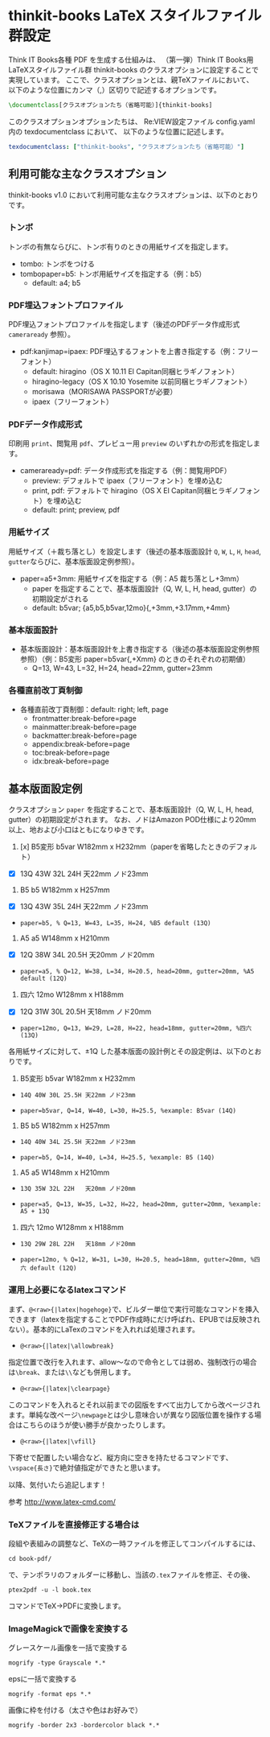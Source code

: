 thinkit-books LaTeX スタイルファイル群設定
====================

Think IT Books各種 PDF を生成する仕組みは、
（第一弾）Think IT Books用LaTeXスタイルファイル群
thinkit-books のクラスオプションに設定することで実現しています。
ここで、クラスオプションとは、親TeXファイルにおいて、
以下のような位置にカンマ（,）区切りで記述するオプションです。

```latex
\documentclass[クラスオプションたち（省略可能）]{thinkit-books]
```

このクラスオプションオプションたちは、
Re:VIEW設定ファイル config.yaml 内の texdocumentclass において、
以下のような位置に記述します。

```yaml
texdocumentclass: ["thinkit-books", "クラスオプションたち（省略可能）"]
```


利用可能な主なクラスオプション
--------------------

thinkit-books v1.0 において利用可能な主なクラスオプションは、以下のとおりです。

### トンボ

トンボの有無ならびに、トンボ有りのときの用紙サイズを指定します。

* tombo:
  トンボをつける
* tombopaper=b5: トンボ用紙サイズを指定する（例：b5）
  * default: a4; b5

### PDF埋込フォントプロファイル

PDF埋込フォントプロファイルを指定します（後述のPDFデータ作成形式 `cameraready` 参照）。

* pdf:kanjimap=ipaex: PDF埋込するフォントを上書き指定する（例：フリーフォント）
  * default: hiragino（OS X 10.11 El Capitan同梱ヒラギノフォント）
  * hiragino-legacy（OS X 10.10 Yosemite 以前同梱ヒラギノフォント）
  * morisawa（MORISAWA PASSPORTが必要）
  * ipaex（フリーフォント）

### PDFデータ作成形式

印刷用 `print`、閲覧用 `pdf`、プレビュー用 `preview` のいずれかの形式を指定します。

* cameraready=pdf: データ作成形式を指定する（例：閲覧用PDF）
  * preview: デフォルトで ipaex（フリーフォント）を埋め込む
  * print, pdf: デフォルトで hiragino（OS X El Capitan同梱ヒラギノフォント）を埋め込む
  * default: print; preview, pdf

### 用紙サイズ

用紙サイズ（＋裁ち落とし）を設定します（後述の基本版面設計 `Q`, `W`, `L`, `H`, `head`, `gutter`ならびに、基本版面設定例参照）。

* paper=a5+3mm: 用紙サイズを指定する（例：A5 裁ち落とし+3mm）
  * paper を指定することで、基本版面設計（Q, W, L, H, head, gutter）の初期設定がされる
  * default: b5var; {a5,b5,b5var,12mo}{,+3mm,+3.17mm,+4mm}

### 基本版面設計

* 基本版面設計：基本版面設計を上書き指定する（後述の基本版面設定例参照参照）（例：B5変形 paper=b5var{,+Xmm} のときのそれぞれの初期値）
  * Q=13, W=43, L=32, H=24, head=22mm, gutter=23mm

### 各種直前改丁頁制御

* 各種直前改丁頁制御：default: right; left, page
  * frontmatter:break-before=page
  * mainmatter:break-before=page
  * backmatter:break-before=page
  * appendix:break-before=page
  * toc:break-before=page
  * idx:break-before=page

基本版面設定例
--------------------

クラスオプション `paper` を指定することで、基本版面設計（Q, W, L, H, head, gutter）の初期設定がされます。
なお、ノドはAmazon POD仕様により20mm以上、地および小口はともになりゆきです。

1. [x] B5変形 b5var W182mm x H232mm（paperを省略したときのデフォルト）
  * [x] 13Q 43W 32L 24H   天22mm ノド23mm
1. B5 b5 W182mm x H257mm
  * [x] 13Q 43W 35L 24H   天22mm ノド23mm
  * `paper=b5, % Q=13, W=43, L=35, H=24, %B5 default (13Q)`
1. A5 a5 W148mm x H210mm
  * [x] 12Q 38W 34L 20.5H 天20mm ノド20mm
  * `paper=a5, % Q=12, W=38, L=34, H=20.5, head=20mm, gutter=20mm, %A5 default (12Q)`
1. 四六 12mo W128mm x H188mm
  * [x] 12Q 31W 30L 20.5H 天18mm ノド20mm
  * `paper=12mo, Q=13, W=29, L=28, H=22, head=18mm, gutter=20mm, %四六 (13Q)`

各用紙サイズに対して、±1Q した基本版面の設計例とその設定例は、以下のとおりです。

1. B5変形 b5var W182mm x H232mm
  *     14Q 40W 30L 25.5H 天22mm ノド23mm
  * `paper=b5var, Q=14, W=40, L=30, H=25.5, %example: B5var (14Q)`
1. B5 b5 W182mm x H257mm
  *     14Q 40W 34L 25.5H 天22mm ノド23mm
  * `paper=b5, Q=14, W=40, L=34, H=25.5, %example: B5 (14Q)`
1. A5 a5 W148mm x H210mm
  *     13Q 35W 32L 22H   天20mm ノド20mm
  * `paper=a5, Q=13, W=35, L=32, H=22, head=20mm, gutter=20mm, %example: A5 + 13Q`
1. 四六 12mo W128mm x H188mm
  *     13Q 29W 28L 22H   天18mm ノド20mm
  * `paper=12mo, % Q=12, W=31, L=30, H=20.5, head=18mm, gutter=20mm, %四六 default (12Q)`

### 運用上必要になるlatexコマンド

まず、`@<raw>{|latex|hogehoge}`で、ビルダー単位で実行可能なコマンドを挿入できます（latexを指定することでPDF作成時にだけ呼ばれ、EPUBでは反映されない）。基本的にLaTexのコマンドを入れれば処理されます。

 * `@<raw>{|latex|\allowbreak}`

指定位置で改行を入れます、allow〜なので命令としては弱め、強制改行の場合は`\break`、または`\\`なども併用します。

 * `@<raw>{|latex|\clearpage}`

このコマンドを入れるとそれ以前までの図版をすべて出力してから改ページされます。単純な改ページ`\newpage`とは少し意味合いが異なり図版位置を操作する場合はこちらのほうが使い勝手が良かったりします。

 * `@<raw>{|latex|\vfill}`

下寄せで配置したい場合など、縦方向に空きを持たせるコマンドです、`\vspace{長さ}`で絶対値指定ができたと思います。

以降、気付いたら追記します！

参考
http://www.latex-cmd.com/

### TeXファイルを直接修正する場合は

段組や表組みの調整など、TeXの一時ファイルを修正してコンパイルするには、

`cd book-pdf/`

で、テンポラリのフォルダーに移動し、当該の`.tex`ファイルを修正、その後、

`ptex2pdf -u -l book.tex`

コマンドでTeX→PDFに変換します。

### ImageMagickで画像を変換する

グレースケール画像を一括で変換する

`mogrify -type Grayscale *.*`

epsに一括で変換する

`mogrify -format eps *.*`

画像に枠を付ける（太さや色はお好みで）

`mogrify -border 2x3 -bordercolor black *.*`
